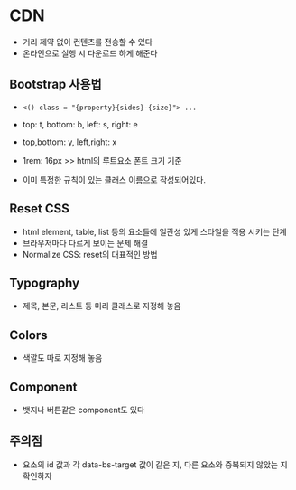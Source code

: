 # CDN
- 거리 제약 없이 컨텐츠를 전송할 수 있다
- 온라인으로 실행 시 다운로드 하게 해준다

## Bootstrap 사용법
- `<() class = "{property}{sides}-{size}"> ...`
- top: t, bottom: b, left: s, right: e
- top,bottom: y, left,right: x
- 1rem: 16px >> html의 루트요소 폰트 크기 기준

- 이미 특정한 규칙이 있는 클래스 이름으로 작성되어있다.

## Reset CSS
- html element, table, list 등의 요소들에 일관성 있게 스타일을 적용 시키는 단계
- 브라우저마다 다르게 보이는 문제 해결
- Normalize CSS: reset의 대표적인 방법

## Typography
- 제목, 본문, 리스트 등 미리 클래스로 지정해 놓음

## Colors
- 색깔도 따로 지정해 놓음

## Component
- 뱃지나 버튼같은 component도 있다

## 주의점
- 요소의 id 값과 각 data-bs-target 값이 같은 지, 다른 요소와 중복되지 않았는 지 확인하자

